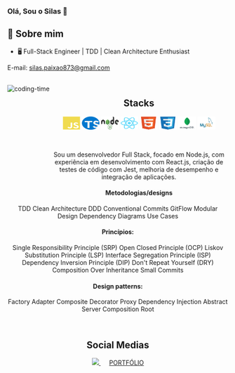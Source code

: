 ### Olá, Sou o Silas 👋

## :book: Sobre mim
- 🖥 Full-Stack Engineer | TDD | Clean Architecture Enthusiast


E-mail: silas.paixao873@gmail.com


<div  align="center"> 
  <div style="display: inline_block"><br>
    <img align="left" height="250" alt="coding-time" src="code.gif">
    <h2 align="center">Stacks</h2>
    <img align="center" height="30" width="40" alt="js-icon"  src="https://raw.githubusercontent.com/devicons/devicon/master/icons/javascript/javascript-plain.svg">
      <img align="center" height="30" width="40" alt="css-icon" src="https://github.com/SilasPaixao/SilasPaixao/blob/main/ts.png?raw=true">
      <img align="center" height="30" width="40" alt="css-icon" src="https://github.com/SilasPaixao/SilasPaixao/blob/main/nodejs_original_wordmark_logo_icon_146412.png?raw=true">
      <img align="center" height="30" width="40" alt="react-icon" src="https://raw.githubusercontent.com/devicons/devicon/master/icons/react/react-original.svg">
      <img align="center" height="30" width="40" alt="html-icon" src="https://raw.githubusercontent.com/devicons/devicon/master/icons/html5/html5-original.svg">
      <img align="center" height="30" width="40" alt="css-icon" src="https://raw.githubusercontent.com/devicons/devicon/master/icons/css3/css3-original.svg">
      <img align="center" height="30" width="40" alt="css-icon" src="https://github.com/SilasPaixao/SilasPaixao/blob/main/images.png?raw=true">
      <img align="center" height="30" width="40" alt="css-icon" src="https://github.com/SilasPaixao/SilasPaixao/blob/main/mysql-ar21.png?raw=true">


  </div>

  <div>
<br />
<br />

  
Sou um desenvolvedor Full Stack, focado em Node.js, com experiência em desenvolvimento com React.js, criação de testes de código com Jest, melhoria de desempenho e integração de aplicações.



#### Metodologias/designs
TDD
Clean Architecture
DDD
Conventional Commits
GitFlow
Modular Design
Dependency Diagrams
Use Cases

#### Princípios: 
Single Responsibility Principle (SRP)
Open Closed Principle (OCP)
Liskov Substitution Principle (LSP)
Interface Segregation Principle (ISP)
Dependency Inversion Principle (DIP)
Don't Repeat Yourself (DRY)
Composition Over Inheritance
Small Commits

#### Design patterns:
Factory
Adapter
Composite
Decorator
Proxy
Dependency Injection
Abstract Server
Composition Root



<br />
 </div>
  
  <h2 align="center">Social Medias</h2>
    <a href = "https://www.linkedin.com/in/silas-paix%C3%A3o-8a2a85205/">
      <img width="50" src="https://blog.waalaxy.com/wp-content/uploads/2021/01/Linkedin-Logo-2048x1280.png">
    </a>
    &nbsp;&nbsp;&nbsp;&nbsp;
    <a href = "https://acesse.dev/portfolio-silas">
      PORTFÓLIO
    </a>
</div>
